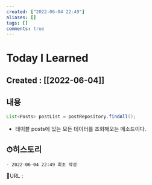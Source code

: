 ```yaml
---
created: ["2022-06-04 22:49"]
aliases: []
tags: []
comments: true
---
```


# Today I Learned
## Created : [[2022-06-04]]

## 내용
```Java
List<Posts> postList = postRepository.findAll();
```
- 테이블 posts에 있는 모든 데이터를 조회해오는 메소드이다.

## ⏱히스토리
	- 2022-06-04 22:49 최초 작성


📙URL :